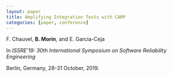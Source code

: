 ```yaml
---
layout: paper
title: Amplifying Integration Tests with CAMP
categories: [paper, conference]
---
```

F. Chauvel, **B. Morin**, and E. Garcia-Ceja

In _ISSRE'19: 30th International Symposium on Software Reliability Engineering_

Berlin, Germany, 28-31 October, 2019.
